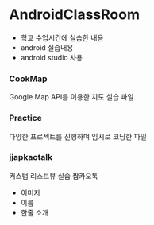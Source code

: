 # AndroidClassRoom
* 학교 수업시간에 실습한 내용
* android 실습내용
* android studio 사용

### CookMap
 Google Map API를 이용한 지도 실습 파일
 
### Practice
 다양한 프로젝트를 진행하며 임시로 코딩한 파일

### jjapkaotalk
 커스텀 리스트뷰 실습 짭카오톡
  * 이미지
  * 이름
  * 한줄 소개
